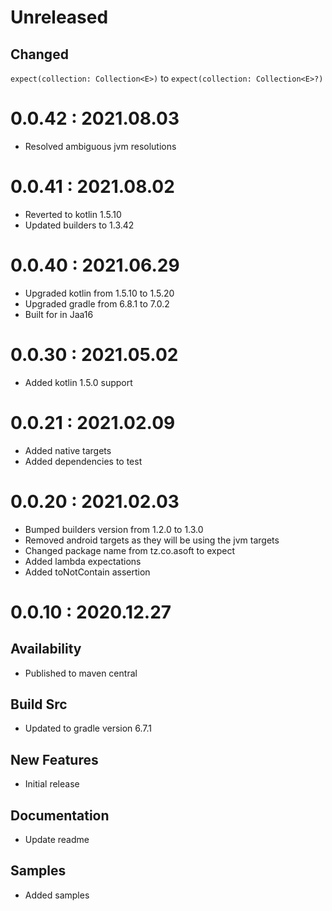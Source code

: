 # Unreleased
## Changed
`expect(collection: Collection<E>)` to `expect(collection: Collection<E>?)`

# 0.0.42 : 2021.08.03

- Resolved ambiguous jvm resolutions

# 0.0.41 : 2021.08.02

- Reverted to kotlin 1.5.10
- Updated builders to 1.3.42

# 0.0.40 : 2021.06.29

- Upgraded kotlin from 1.5.10 to 1.5.20
- Upgraded gradle from 6.8.1 to 7.0.2
- Built for in Jaa16

# 0.0.30 : 2021.05.02

- Added kotlin 1.5.0 support

# 0.0.21 : 2021.02.09

- Added native targets
- Added dependencies to test

# 0.0.20 : 2021.02.03

- Bumped builders version from 1.2.0 to 1.3.0
- Removed android targets as they will be using the jvm targets
- Changed package name from tz.co.asoft to expect
- Added lambda expectations
- Added toNotContain assertion

# 0.0.10 : 2020.12.27

## Availability

- Published to maven central

## Build Src

- Updated to gradle version 6.7.1

## New Features

- Initial release

## Documentation

- Update readme

## Samples

- Added samples